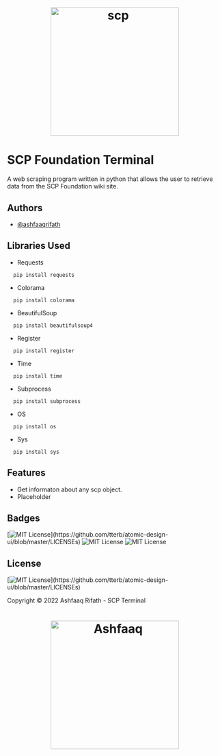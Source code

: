 <h1 align="center">
  <img width="300" src="casper_title.png" alt="scp"><br>
</h1>

# SCP Foundation Terminal

A web scraping program written in python that allows the user to retrieve data from the SCP Foundation wiki site.

## Authors

- [@ashfaaqrifath](https://www.github.com/ashfaaqrifath)


## Libraries Used
* Requests
```
  pip install requests
```

* Colorama
```
  pip install colorama
```

* BeautifulSoup
```
  pip install beautifulsoup4
```

* Register
```
  pip install register
```

* Time
```
  pip install time
```

* Subprocess
```
  pip install subprocess
```

* OS
```
  pip install os
```

* Sys
```
  pip install sys
```

## Features

- Get informaton about any scp object.
- Placeholder


## Badges

[![MIT License](https://img.shields.io/apm/l/atomic-design-ui.svg?)](https://github.com/tterb/atomic-design-ui/blob/master/LICENSEs)
![MIT License](https://img.shields.io/github/followers/ashfaaqrifath?style=social)
![MIT License](https://img.shields.io/github/stars/ashfaaqrifath/Endecryptr?style=social)



## License

[![MIT License](https://img.shields.io/apm/l/atomic-design-ui.svg?)](https://github.com/tterb/atomic-design-ui/blob/master/LICENSEs)

Copyright © 2022 Ashfaaq Rifath - SCP Terminal


##
<h1 align="center">
  <img width="300" src="https://ashfaaqrifath.github.io/aqlogo9.png" alt="Ashfaaq">
</h1>
